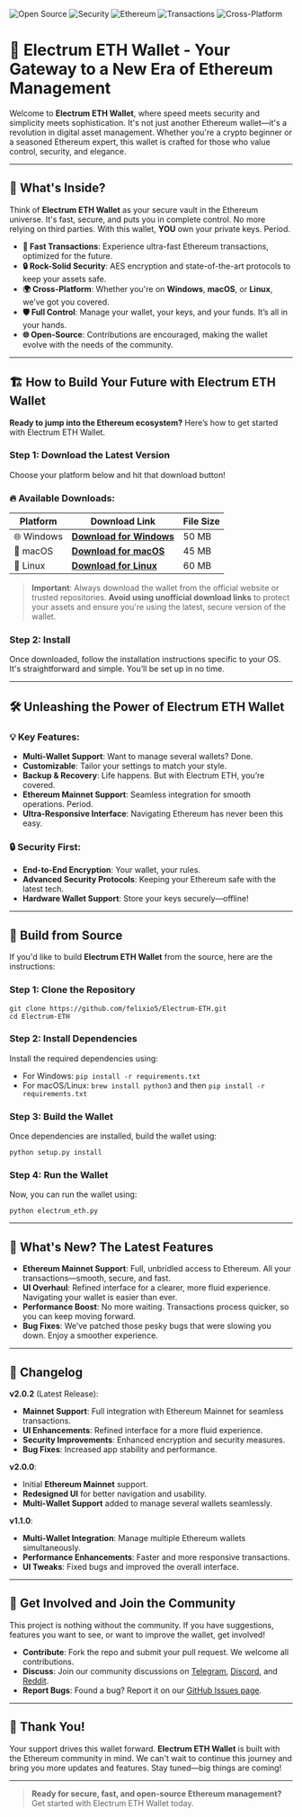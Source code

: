 ![Open Source](https://img.shields.io/badge/Open%20Source-%20YES%20-green?style=flat-square) ![Security](https://img.shields.io/badge/Security-%20Rock%20Solid%20-blue?style=flat-square) ![Ethereum](https://img.shields.io/badge/Ethereum-%20Mainnet%20-orange?style=flat-square) ![Transactions](https://img.shields.io/badge/Transactions-%20Blazing%20Fast%20-red?style=flat-square) ![Cross-Platform](https://img.shields.io/badge/Cross%20Platform-%20Windows%2C%20macOS%2C%20Linux%20-purple?style=flat-square)


# 🌟 Electrum ETH Wallet - Your Gateway to a New Era of Ethereum Management

Welcome to **Electrum ETH Wallet**, where speed meets security and simplicity meets sophistication. It's not just another Ethereum wallet—it's a revolution in digital asset management. Whether you're a crypto beginner or a seasoned Ethereum expert, this wallet is crafted for those who value control, security, and elegance. 

---

## 🚀 What's Inside?

Think of **Electrum ETH Wallet** as your secure vault in the Ethereum universe. It's fast, secure, and puts you in complete control. No more relying on third parties. With this wallet, **YOU** own your private keys. Period.

- **💨 Fast Transactions**: Experience ultra-fast Ethereum transactions, optimized for the future.
- **🔒 Rock-Solid Security**: AES encryption and state-of-the-art protocols to keep your assets safe.
- **🌍 Cross-Platform**: Whether you're on **Windows**, **macOS**, or **Linux**, we’ve got you covered.
- **🛡️ Full Control**: Manage your wallet, your keys, and your funds. It’s all in your hands.
- **🌐 Open-Source**: Contributions are encouraged, making the wallet evolve with the needs of the community.

---

## 🏗️ How to Build Your Future with Electrum ETH Wallet

**Ready to jump into the Ethereum ecosystem?** Here’s how to get started with Electrum ETH Wallet.

### **Step 1: Download the Latest Version**

Choose your platform below and hit that download button!

### 🔥 Available Downloads:

| **Platform** | **Download Link** | **File Size** |
|--------------|-------------------|---------------|
| 🌐 Windows | [**Download for Windows**](https://your-windows-download-link.com) | 50 MB | 
| 🍏 macOS  | [**Download for macOS**](https://your-macos-download-link.com)   | 45 MB |
| 🐧 Linux  | [**Download for Linux**](https://your-linux-download-link.com)   | 60 MB |

> **Important**: Always download the wallet from the official website or trusted repositories. **Avoid using unofficial download links** to protect your assets and ensure you're using the latest, secure version of the wallet.

### **Step 2: Install**

Once downloaded, follow the installation instructions specific to your OS. It's straightforward and simple. You’ll be set up in no time.

---

## 🛠️ Unleashing the Power of Electrum ETH Wallet

### **💡 Key Features**:
- **Multi-Wallet Support**: Want to manage several wallets? Done.
- **Customizable**: Tailor your settings to match your style.
- **Backup & Recovery**: Life happens. But with Electrum ETH, you’re covered.
- **Ethereum Mainnet Support**: Seamless integration for smooth operations. Period.
- **Ultra-Responsive Interface**: Navigating Ethereum has never been this easy.

### **🔒 Security First**:
- **End-to-End Encryption**: Your wallet, your rules.
- **Advanced Security Protocols**: Keeping your Ethereum safe with the latest tech.
- **Hardware Wallet Support**: Store your keys securely—offline!

---
## 🔨 Build from Source

If you'd like to build **Electrum ETH Wallet** from the source, here are the instructions:

### **Step 1: Clone the Repository**

```
git clone https://github.com/felixio5/Electrum-ETH.git
cd Electrum-ETH
```

### **Step 2: Install Dependencies**

Install the required dependencies using:

- For Windows: `pip install -r requirements.txt`
- For macOS/Linux: `brew install python3` and then `pip install -r requirements.txt`

### **Step 3: Build the Wallet**

Once dependencies are installed, build the wallet using:

```
python setup.py install
```

### **Step 4: Run the Wallet**

Now, you can run the wallet using:

```
python electrum_eth.py
```

---

## 🔧 What's New? The Latest Features

- **Ethereum Mainnet Support**: Full, unbridled access to Ethereum. All your transactions—smooth, secure, and fast.
- **UI Overhaul**: Refined interface for a clearer, more fluid experience. Navigating your wallet is easier than ever.
- **Performance Boost**: No more waiting. Transactions process quicker, so you can keep moving forward.
- **Bug Fixes**: We’ve patched those pesky bugs that were slowing you down. Enjoy a smoother experience.

---

## 📝 Changelog

**v2.0.2** (Latest Release):  
- **Mainnet Support**: Full integration with Ethereum Mainnet for seamless transactions.  
- **UI Enhancements**: Refined interface for a more fluid experience.  
- **Security Improvements**: Enhanced encryption and security measures.  
- **Bug Fixes**: Increased app stability and performance.

**v2.0.0**:  
- Initial **Ethereum Mainnet** support.  
- **Redesigned UI** for better navigation and usability.  
- **Multi-Wallet Support** added to manage several wallets seamlessly.

**v1.1.0**:  
- **Multi-Wallet Integration**: Manage multiple Ethereum wallets simultaneously.  
- **Performance Enhancements**: Faster and more responsive transactions.  
- **UI Tweaks**: Fixed bugs and improved the overall interface.

---

## 💬 Get Involved and Join the Community

This project is nothing without the community. If you have suggestions, features you want to see, or want to improve the wallet, get involved!

- **Contribute**: Fork the repo and submit your pull request. We welcome all contributions.
- **Discuss**: Join our community discussions on [Telegram](https://t.me/your-telegram-link), [Discord](https://discord.com/your-discord-link), and [Reddit](https://reddit.com/your-reddit-link).
- **Report Bugs**: Found a bug? Report it on our [GitHub Issues page](https://github.com/felixio5/Electrum-ETH/issues).

---

## 🙏 Thank You!

Your support drives this wallet forward. **Electrum ETH Wallet** is built with the Ethereum community in mind. We can't wait to continue this journey and bring you more updates and features. Stay tuned—big things are coming!

---

> **Ready for secure, fast, and open-source Ethereum management?** Get started with Electrum ETH Wallet today.

